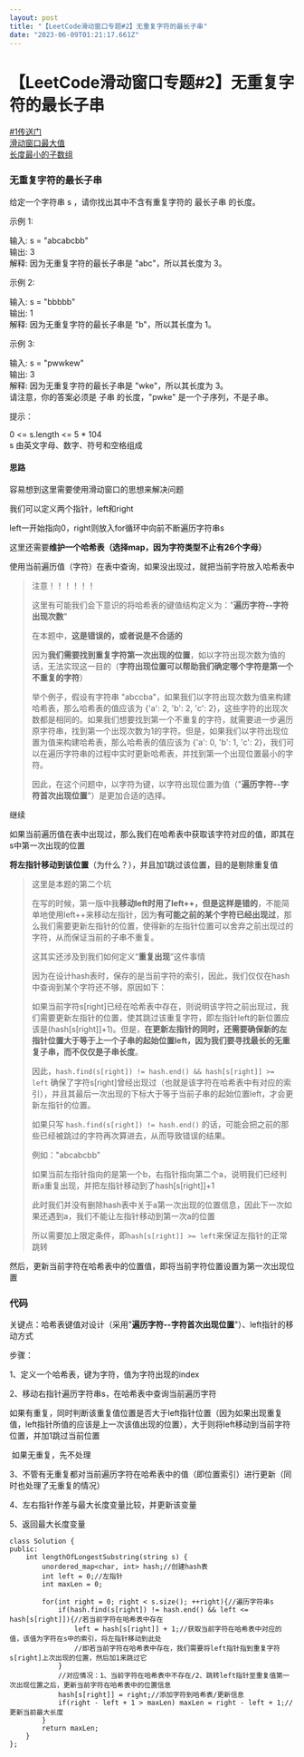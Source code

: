 ```yaml
---
layout: post
title: "【LeetCode滑动窗口专题#2】无重复字符的最长子串"
date: "2023-06-09T01:21:17.661Z"
---
```

【LeetCode滑动窗口专题#2】无重复字符的最长子串
============================

[#1传送门](https://www.cnblogs.com/DAYceng/p/17263069.html)  
[滑动窗口最大值](https://www.cnblogs.com/DAYceng/p/17124469.html#%E6%BB%91%E5%8A%A8%E7%AA%97%E5%8F%A3%E6%9C%80%E5%A4%A7%E5%80%BC)  
[长度最小的子数组](https://www.cnblogs.com/DAYceng/p/17035161.html#%E9%95%BF%E5%BA%A6%E6%9C%80%E5%B0%8F%E7%9A%84%E5%AD%90%E6%95%B0%E7%BB%84)

### 无重复字符的最长子串

给定一个字符串 s ，请你找出其中不含有重复字符的 最长子串 的长度。

示例 1:

输入: s = "abcabcbb"  
输出: 3  
解释: 因为无重复字符的最长子串是 "abc"，所以其长度为 3。

示例 2:

输入: s = "bbbbb"  
输出: 1  
解释: 因为无重复字符的最长子串是 "b"，所以其长度为 1。

示例 3:

输入: s = "pwwkew"  
输出: 3  
解释: 因为无重复字符的最长子串是 "wke"，所以其长度为 3。  
请注意，你的答案必须是 子串 的长度，"pwke" 是一个子序列，不是子串。

提示：

0 <= s.length <= 5 \* 104  
s 由英文字母、数字、符号和空格组成

#### 思路

容易想到这里需要使用滑动窗口的思想来解决问题

我们可以定义两个指针，left和right

left一开始指向0，right则放入for循环中向前不断遍历字符串s

这里还需要**维护一个哈希表（选择map，因为字符类型不止有26个字母）**

使用当前遍历值（字符）在表中查询，如果没出现过，就把当前字符放入哈希表中

> 注意！！！！！！
> 
> 这里有可能我们会下意识的将哈希表的键值结构定义为："**遍历字符--字符出现次数**"
> 
> 在本题中，**这是错误的，或者说是不合适的**
> 
> 因为**我们需要找到重复字符第一次出现的位置**，如以字符出现次数为值的话，无法实现这一目的（**字符出现位置可以帮助我们确定哪个字符是第一个不重复的字符**）
> 
> 举个例子，假设有字符串 "abccba"，如果我们以字符出现次数为值来构建哈希表，那么哈希表的值应该为 {'a': 2, 'b': 2, 'c': 2}，这些字符的出现次数都是相同的。如果我们想要找到第一个不重复的字符，就需要进一步遍历原字符串，找到第一个出现次数为1的字符。但是，如果我们以字符出现位置为值来构建哈希表，那么哈希表的值应该为 {'a': 0, 'b': 1, 'c': 2}，我们可以在遍历字符串的过程中实时更新哈希表，并找到第一个出现位置最小的字符。
> 
> 因此，在这个问题中，以字符为键，以字符出现位置为值（"**遍历字符--字符首次出现位置**"）是更加合适的选择。

继续

如果当前遍历值在表中出现过，那么我们在哈希表中获取该字符对应的值，即其在s中第一次出现的位置

**将左指针移动到该位置**（为什么？），并且加1跳过该位置，目的是剔除重复值

> 这里是本题的第二个坑
> 
> 在写的时候，第一版中我**移动left时用了left++，但是这样是错的**，不能简单地使用left++来移动左指针，因为**有可能之前的某个字符已经出现过**，那么我们需要更新左指针的位置，使得新的左指针位置可以舍弃之前出现过的字符，从而保证当前的子串不重复。
> 
> 这其实还涉及到我们如何定义“**重复出现**”这件事情
> 
> 因为在设计hash表时，保存的是当前字符的索引，因此，我们仅仅在hash中查询到某个字符还不够，原因如下：
> 
> 如果当前字符s\[right\]已经在哈希表中存在，则说明该字符之前出现过，我们需要更新左指针的位置，使其跳过该重复字符，即左指针left的新位置应该是(hash\[s\[right\]\]+1)。但是，**在更新左指针的同时，还需要确保新的左指针位置大于等于上一个子串的起始位置left，因为我们要寻找最长的无重复子串，而不仅仅是子串长度**。
> 
> 因此，`hash.find(s[right]) != hash.end() && hash[s[right]] >= left` 确保了字符s\[right\]曾经出现过（也就是该字符在哈希表中有对应的索引），并且其最后一次出现的下标大于等于当前子串的起始位置left，才会更新左指针的位置。
> 
> 如果只写 `hash.find(s[right]) != hash.end()` 的话，可能会把之前的那些已经被跳过的字符再次算进去，从而导致错误的结果。
> 
> 例如："abcabcbb"
> 
> 如果当前左指针指向的是第一个b，右指针指向第二个a，说明我们已经判断a重复出现，并把左指针移动到了hash\[s\[right\]\]+1
> 
> 此时我们并没有删除hash表中关于a第一次出现的位置信息，因此下一次如果还遇到a，我们不能让左指针移动到第一次a的位置
> 
> 所以需要加上限定条件，即`hash[s[right]] >= left`来保证左指针的正常跳转

然后，更新当前字符在哈希表中的位置值，即将当前字符位置设置为第一次出现位置

### 代码

关键点：哈希表键值对设计（采用"**遍历字符--字符首次出现位置**"）、left指针的移动方式

步骤：

1、定义一个哈希表，键为字符，值为字符出现的index

2、移动右指针遍历字符串s，在哈希表中查询当前遍历字符

​ 如果有重复，同时判断该重复值位置是否大于left指针位置（因为如果出现重复值，left指针所值的应该是上一次该值出现的位置），大于则将left移动到当前字符位置，并加1跳过当前位置

​ 如果无重复，先不处理

3、不管有无重复都对当前遍历字符在哈希表中的值（即位置索引）进行更新（同时也处理了无重复的情况）

4、左右指针作差与最大长度变量比较，并更新该变量

5、返回最大长度变量

    class Solution {
    public:
        int lengthOfLongestSubstring(string s) {
            unordered_map<char, int> hash;//创建hash表
            int left = 0;//左指针
            int maxLen = 0;
            
            for(int right = 0; right < s.size(); ++right){//遍历字符串s
                if(hash.find(s[right]) != hash.end() && left <= hash[s[right]]){//若当前字符在哈希表中存在
                    left = hash[s[right]] + 1;//获取当前字符在哈希表中对应的值，该值为字符在s中的索引，将左指针移动到此处
                    //即若当前字符在哈希表中存在，我们需要将left指针指到重复字符s[right]上次出现的位置，然后加1来跳过它
                }
                //对应情况：1、当前字符在哈希表中不存在/2、跳转left指针至重复值第一次出现位置之后，更新当前字符在哈希表中的位置信息
                hash[s[right]] = right;//添加字符到哈希表/更新信息
                if(right - left + 1 > maxLen) maxLen = right - left + 1;//更新当前最大长度
            }
            return maxLen;
        }
    };